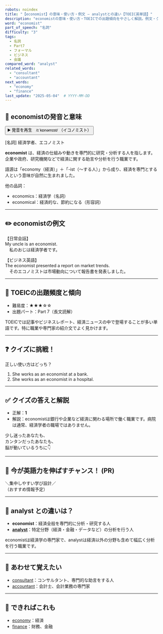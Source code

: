 ```yaml
---
robots: noindex
title: "【economist】の意味・使い方・例文 ― analystとの違い【TOEIC英単語】"
description: "economistの意味・使い方・TOEICでの出題傾向をやさしく解説。例文・クイズ付きでanalystとの違いもわかりやすく学べます。"
word: "economist"
part_of_speech: "名詞"
difficulty: "3"
tags:
  - 名詞
  - Part7
  - フォーマル
  - ビジネス
  - 会議
compared_word: "analyst"
related_words:
  - "consultant"
  - "accountant"
next_words:
  - "economy"
  - "finance"
last_update: "2025-05-04"  # YYYY-MM-DD
---
```


## 🔰 economistの発音と意味

<button class="play-audio" onclick="playTTS('economist')">
  <span class="play-audio-main">
    ▶️ 発音を再生　/ɪˈkɒnəmɪst/
  </span>
  <span class="play-audio-sub">
    （イコノミスト）
  </span>
</button>

[名詞] 経済学者、エコノミスト

**economist** は、経済の仕組みや動きを専門的に研究・分析する人を指します。企業や政府、研究機関などで経済に関する助言や分析を行う職業です。

語源は「economy（経済）」＋「-ist（～する人）」から成り、経済を専門とする人という意味が自然に生まれました。

他の品詞：  
- economics：経済学（名詞）
- economical：経済的な、節約になる（形容詞）

---

## ✏️ economistの例文

【日常会話】  
My uncle is an economist.  
　私のおじは経済学者です。

【ビジネス英語】  
The economist presented a report on market trends.  
　そのエコノミストは市場動向について報告書を発表しました。

---

## 🎯 TOEICの出題頻度と傾向

- 難易度：★★★☆☆
- 出題パート：Part 7（長文読解）

TOEICでは記事やビジネスレポート、経済ニュースの中で登場することが多い単語です。特に職業や専門家の紹介文でよく見かけます。

---

## ❓ クイズに挑戦！

正しい使い方はどっち？

1. She works as an economist at a bank.  
2. She works as an economist in a hospital.

---

## ✅ クイズの答えと解説

- 正解：**1**
- 解説：economistは銀行や企業など経済に関わる場所で働く職業です。病院は通常、経済学者の職場ではありません。

少し迷ったあなたも、  
カンタンだったあなたも、  
脳が動いているうちに👇️

---

## 🚀 今が英語力を伸ばすチャンス！ (PR)

<div class="info-center">
＼集中しやすい学び設計／<br>  
（おすすめ情報予定）
</div>

---

## 🤔  analyst との違いは？

- **economist**：経済全般を専門的に分析・研究する人
- **[analyst](/word/analyst/)**：特定分野（経済・金融・データなど）の分析を行う人

economistは経済学の専門家で、analystは経済以外の分野も含めて幅広く分析を行う職業です。

---

## 🧩 あわせて覚えたい

- [consultant](/word/consultant/)：コンサルタント、専門的な助言をする人
- [accountant](/word/accountant/)：会計士、会計業務の専門家

---

## 📖 できればこれも

- [economy](/word/economy/)：経済
- [finance](/word/finance/)：財務、金融

<!-- cvid: aid42_bid38 -->
